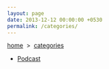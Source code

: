 ```yaml
---
layout: page
date: 2013-12-12 00:00:00 +0530
permalink: /categories/
---
```

<div>

<p><a href="{{ site.url }}">home</a> &nbsp;&gt;&nbsp; <a href="{{ site.url }}/categories">categories</a></p>

<ul>

<li><p><a href="{{ site.url }}/category/podcast/">Podcast</a></p></li>

</ul>

</div>
